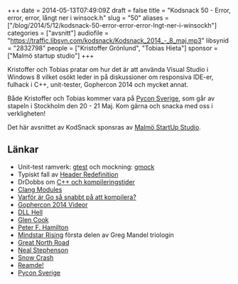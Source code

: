 +++
date = 2014-05-13T07:49:09Z
draft = false
title = "Kodsnack 50 - Error, error, error, långt ner i winsock.h"
slug = "50"
aliases = ["/blog/2014/5/12/kodsnack-50-error-error-error-lngt-ner-i-winsockh"]
categories = ["avsnitt"]
audiofile = "https://traffic.libsyn.com/kodsnack/Kodsnack_2014_-_8_maj.mp3"
libsynid = "2832798"
people = ["Kristoffer Grönlund", "Tobias Hieta"]
sponsor = ["Malmö startup studio"]
+++

Kristoffer och Tobias pratar om hur det är att använda Visual Studio i
Windows 8 vilket osökt leder in på diskussioner om responsiva IDE-er,
fulhack i C++, unit-tester, Gophercon 2014 och mycket annat.

Både Kristoffer och Tobias kommer vara på [Pycon Sverige](http://2014.pycon.se/), som
går av stapeln i Stockholm den 20 - 21 Maj. Kom gärna och snacka med
oss i verkligheten!

Det här avsnittet av KodSnack sponsras av [Malmö StartUp Studio](http://malmostartupstudio.se/).


## Länkar ##

* Unit-test ramverk: [gtest](https://code.google.com/p/googletest/) och mockning: [gmock](https://code.google.com/p/googlemock/)
* Typiskt fall av [Header Redefinition](http://stackoverflow.com/questions/1372480/c-redefinition-header-files)
* DrDobbs om [C++ och kompileringstider](http://www.drdobbs.com/cpp/c-compilation-speed/228701711)
* [Clang Modules](http://clang.llvm.org/docs/Modules.html)
* [Varför är Go så snabbt på att kompilera?](http://stackoverflow.com/questions/2976630/why-does-go-compile-so-quickly)
* [Gophercon 2014 Videor](http://confreaks.com/events/gophercon2014)
* [DLL Hell](http://en.wikipedia.org/wiki/DLL_Hell)
* [Glen Cook](http://www.amazon.com/Chronicles-Black-Company-Glen-Cook/dp/0765319233)
* [Peter F. Hamilton](http://en.wikipedia.org/wiki/Peter_F._Hamilton)
* [Mindstar Rising](http://www.amazon.com/Mindstar-Rising-Mandel-Peter-Hamilton/dp/0812590562) första delen av Greg Mandel triologin
* [Great North Road](http://www.amazon.com/Great-North-Road-Peter-Hamilton-ebook/dp/B00844Y4UQ/ref=tmm_kin_swatch_0?_encoding=UTF8&sr=&qid=)
* [Neal Stephenson](http://en.wikipedia.org/wiki/Neal_Stephenson)
* [Snow Crash](http://en.wikipedia.org/wiki/Snow_Crash)
* [Reamde!](http://en.wikipedia.org/wiki/Reamde)
* [Pycon Sverige](http://2014.pycon.se/)

